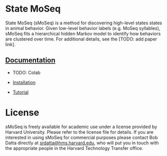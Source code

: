 # State MoSeq 

State MoSeq (sMoSeq) is a method for discovering high-level states states in animal behavior. Given low-level behavior labels (e.g. MoSeq syllables), sMoSeq fits a hierarchical hidden Markov model to identify how behaviors are clustered over time. For additional details, see the [TODO: add paper link].


## [Documentation](https://state-moseq.readthedocs.io/en/latest/)

- TODO: Colab

- [Installation](https://state-moseq.readthedocs.io/en/latest/install.html)

- [Tutorial](https://state-moseq.readthedocs.io/en/latest/modeling.html)



# License
sMoSeq is freely available for academic use under a license provided by Harvard University. Please refer to the license file for details. If you are interested in using sMoSeq for commercial purposes please contact Bob Datta directly at srdatta@hms.harvard.edu, who will put you in touch with the appropriate people in the Harvard Technology Transfer office.

